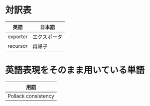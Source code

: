 # 対訳表

| 英語 | 日本語 |
| --- | --- |
| exporter | エクスポータ |
| recursor | 再帰子 |

# 英語表現をそのまま用いている単語

| 用語 |
| --- |
| Pollack consistency |